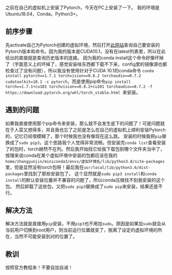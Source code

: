 之前在自己的虚拟机上安装了Pytorch，今天在PC上安装了一下。
我的环境是Ubuntu18.04，Conda，Python3+。
## 前序步骤
先activate自己为Pytorch创建的虚拟环境，然后打开[此网站](https://pytorch.org/get-started/previous-versions/#v180)查询自己要安装的Pytorch版本和命令。因为我的版本是CUDA10.1，没有在latest列表里，所以在此给出的直接就是查询历史版本的连接。
因为我的conda install这个命令好像坏掉了（字面意义上的坏掉了，感觉安装啥东西都下载不下来，config里的镜像源也都检查过了没有问题），所以我没有使用针对于CUDA 10.1的conda命令
`conda install pytorch==1.7.1 torchvision==0.8.2 torchaudio==0.7.2 cudatoolkit=10.1 -c pytorch`，而是使用pip命令`pip install torch==1.7.1+cu101 torchvision==0.8.2+cu101 torchaudio==0.7.2 -f https://download.pytorch.org/whl/torch_stable.html
`来安装。
## 遇到的问题
如果我直接使用那个pip命令来安装，那么就不会发生底下的问题了！可是问题就在于人菜又想得多，并且我也忘了之前是怎么在自己的虚拟机上顺利安装Pytorch的，记忆已经很模糊了，那个时候我也没有像现在这么跳。
安装的时候我把`pip`替换成了`sudo pip3`，这个思路我个人觉得非常流畅。但安装完`conda list`查看安装了的包时，torch赫然不在列。然后我开始找它给我下载包到哪个文件夹当中了，按理来说conda在某个虚拟环境中安装的包都应该在我的`home/zhangyunjin/miniconda3/envs/虚拟环境名/lib/python3.8/site-packages`里，但是显然没有torch包呀！最后我在`usr/local/lib/python3.6/dist-packages`里找到了那些安装包了。
这个显然就是`sudo pip3 install`和`conda install`的默认安装位置并不兼容的问题了，所以conda压根找不到我安装的这个包。
然后卸载了这些包，又把`sudo pip3`替换成了`sudo pip`来安装，结果还是不行。
## 解决方法
解决方法就是直接用`pip`安装，不用`pip3`也不用加`sudo`。原因是如果加`sudo`就会从当前用户切换到root用户，则当前运行位置就变了，脱离了设定的虚拟环境的所在，当然不可能安装到对的位置了。
## 教训
按照官方教程来！不要自加自减！
